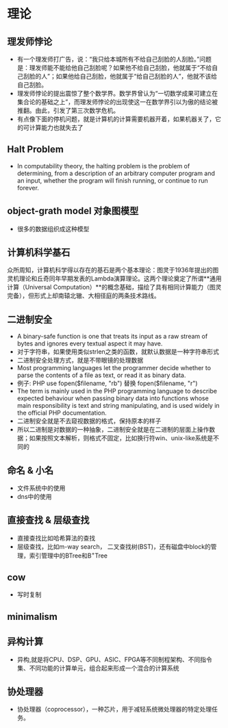 # 理论
## 理发师悖论
* 有一个理发师打广告，说：“我只给本城所有不给自己刮脸的人刮脸。”问题是：理发师能不能给他自己刮脸呢？如果他不给自己刮脸，他就属于“不给自己刮脸的人”；如果他给自己刮脸，他就属于“给自己刮脸的人”，他就不该给自己刮脸。
* 理发师悖论的提出震惊了整个数学界。数学界曾认为“一切数学成果可建立在集合论的基础之上”，而理发师悖论的出现使这一在数学界引以为傲的结论被推翻。由此，引发了第三次数学危机。
* 有点像下面的停机问题，就是计算机的计算需要机器开着，如果机器关了，它的可计算能力也就失去了

## Halt Problem
* In computability theory, the halting problem is the problem of determining, from a description of an arbitrary computer program and an input, whether the program will finish running, or continue to run forever.

## object-grath model 对象图模型
* 很多的数据组织成这种模型

## 计算机科学基石
众所周知，计算机科学得以存在的基石是两个基本理论：图灵于1936年提出的图灵机理论和丘奇同年早期发表的Lambda演算理论。这两个理论奠定了所谓**通用计算（Universal Computation）**的概念基础，描绘了具有相同计算能力（图灵完备），但形式上却南辕北辙、大相径庭的两条技术路线。

## 二进制安全
* A binary-safe function is one that treats its input as a raw stream of bytes and ignores every textual aspect it may have. 
* 对于字符串，如果使用类似strlen之类的函数，就默认数据是一种字符串形式
* 二进制安全处理方式，就是不带眼镜的处理数据
* Most programming languages let the programmer decide whether to parse the contents of a file as text, or read it as binary data. 
* 例子: PHP   use fopen($filename, "rb") 替换 fopen($filename, "r")
* The term is mainly used in the PHP programming language to describe expected behaviour when passing binary data into functions whose main responsibility is text and string manipulating, and is used widely in the official PHP documentation.
* 二进制安全就是不去窥视数据的格式，保持原本的样子
* 所以二进制是对数据的一种抽象，二进制安全就是在二进制的层面上操作数据；如果按照文本解析，则格式不固定，比如换行符win、unix-like系统是不同的


## 命名 & 小名
* 文件系统中的使用
* dns中的使用

## 直接查找 & 层级查找
* 直接查找比如哈希算法的查找
* 层级查找，比如m-way search， 二叉查找树(BST)，还有磁盘中block的管理，索引管理中的BTree和B<sup>+</sup>Tree

## cow 
* 写时复制


## minimalism

## 异构计算
* 异构,就是将CPU、DSP、GPU、ASIC、FPGA等不同制程架构、不同指令集、不同功能的计算单元，组合起来形成一个混合的计算系统

## 协处理器
* 协处理器（coprocessor），一种芯片，用于减轻系统微处理器的特定处理任务。